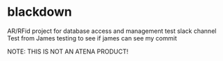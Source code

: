 # blackdown
AR/RFid project for database access and management
test slack channel
Test from James
testing to see if james can see my commit

NOTE: THIS IS NOT AN ATENA PRODUCT!
